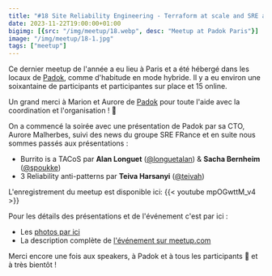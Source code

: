 ```yaml
---
title: "#18 Site Reliability Engineering - Terraform at scale and SRE anti-patterns 🚀"
date: 2023-11-22T19:00:00+01:00
bigimg: [{src: "/img/meetup/18.webp", desc: "Meetup at Padok Paris"}]
image: "/img/meetup/18-1.jpg"
tags: ["meetup"]
---
```


Ce dernier meetup de l'année a eu lieu à Paris et a été hébergé dans les locaux de [Padok](https://www.padok.fr/), comme d'habitude en mode hybride. Il y a eu environ une soixantaine de participants et participantes sur place et 15 online. 

Un grand merci à Marion et Aurore de [Padok](https://www.padok.fr/) pour toute l'aide avec la coordination et l'organisation ! 🙏 

On a commencé la soirée avec une présentation de Padok par sa CTO, Aurore Malherbes, suivi des news du groupe SRE FRance et en suite nous sommes passés aux présentations :


* Burrito is a TACoS par **Alan Longuet** ([@longuetalan](https://twitter.com/LonguetAlan)) & **Sacha Bernheim** ([@spoukke](https://twitter.com/spoukke))
* 3 Reliability anti-patterns par **Teiva Harsanyi** ([@teivah](https://twitter.com/teivah))

<!--more-->

L'enregistrement du meetup est disponible ici:
{{< youtube mpOGwttM_v4 >}}


Pour les détails des présentations et de l'événement c'est par ici :

* Les [photos par ici](https://www.meetup.com/site-reliability-engineering-france/photos/34049818/)
* La description complète de [l'événement sur meetup.com](https://www.meetup.com/site-reliability-engineering-france/events/296967843/)

Merci encore une fois aux speakers, à Padok et à tous les participants 🙏 et à très bientôt !
